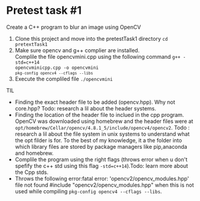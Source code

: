 # Pretest task #1
Create a C++ program to blur an image using OpenCV

1. Clone this project and move into the pretestTask1 directory
`cd pretextTask1`
2. Make sure opencv and g++ complier are installed.<br>
Complile the file opencvmini.cpp using the following command
<code>g++ -std=c++14 opencvminicpp.cpp -o opencvmini `pkg-config opencv4 --cflags --libs`</code>
3. Execute the compliled file 
`./opencvmini`

TIL
- Finding the exact header file to be added (opencv.hpp). Why not core.hpp? Todo: research a lil about the header systems.
- Finding the location of the header file to inclued in the cpp program. OpenCV was downloaded using homebrew and the header files were at `opt/homebrew/Cellar/opencv/4.8.1_5/include/opencv4/opencv2`. Todo : research a lil about the file system in unix systems to understand what the opt filder is for. To the best of my knowledge, it a the folder into which library files are stored by package managers like pip,anaconda and homebrew.
- Complile the program using the right flags (throws error when u don't spefify the c++ std using this flag `-std=c++14`).Todo: learn more about the Cpp stds.
- Throws the following error:fatal error: 'opencv2/opencv_modules.hpp' file not found #include "opencv2/opencv_modules.hpp" when this is not used while compiling `pkg-config opencv4 --cflags --libs`. 


